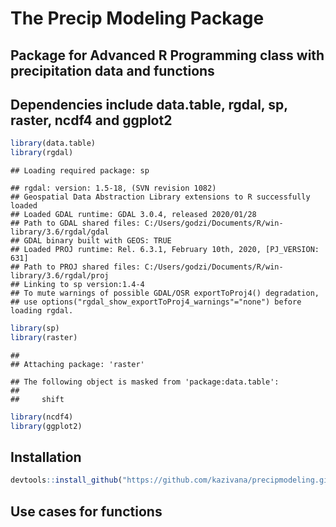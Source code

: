 The Precip Modeling Package
================

## Package for Advanced R Programming class with precipitation data and functions

## Dependencies include data.table, rgdal, sp, raster, ncdf4 and ggplot2

``` r
library(data.table)
library(rgdal)
```

    ## Loading required package: sp

    ## rgdal: version: 1.5-18, (SVN revision 1082)
    ## Geospatial Data Abstraction Library extensions to R successfully loaded
    ## Loaded GDAL runtime: GDAL 3.0.4, released 2020/01/28
    ## Path to GDAL shared files: C:/Users/godzi/Documents/R/win-library/3.6/rgdal/gdal
    ## GDAL binary built with GEOS: TRUE 
    ## Loaded PROJ runtime: Rel. 6.3.1, February 10th, 2020, [PJ_VERSION: 631]
    ## Path to PROJ shared files: C:/Users/godzi/Documents/R/win-library/3.6/rgdal/proj
    ## Linking to sp version:1.4-4
    ## To mute warnings of possible GDAL/OSR exportToProj4() degradation,
    ## use options("rgdal_show_exportToProj4_warnings"="none") before loading rgdal.

``` r
library(sp)
library(raster)
```

    ## 
    ## Attaching package: 'raster'

    ## The following object is masked from 'package:data.table':
    ## 
    ##     shift

``` r
library(ncdf4)
library(ggplot2)
```

## Installation

``` r
devtools::install_github("https://github.com/kazivana/precipmodeling.git")
```

## Use cases for functions
